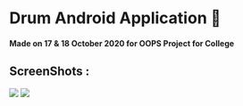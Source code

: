 # Drum Android Application 🥁

#### Made on 17 & 18 October 2020 for OOPS Project for College

## ScreenShots : 

![](https://res.cloudinary.com/dnv3ztqf1/image/upload/v1603269163/Drum%20App/Screenshot_2020-10-21-14-01-20-530_com.example.drumapp_i6gxbr.jpg)
![](https://res.cloudinary.com/dnv3ztqf1/image/upload/w_1000,ar_16:9,c_fill,g_auto,e_sharpen/v1603269272/Drum%20App/Screenshot_2020-10-21-14-03-44-935_com.miui.home_g9qelb.jpg)
